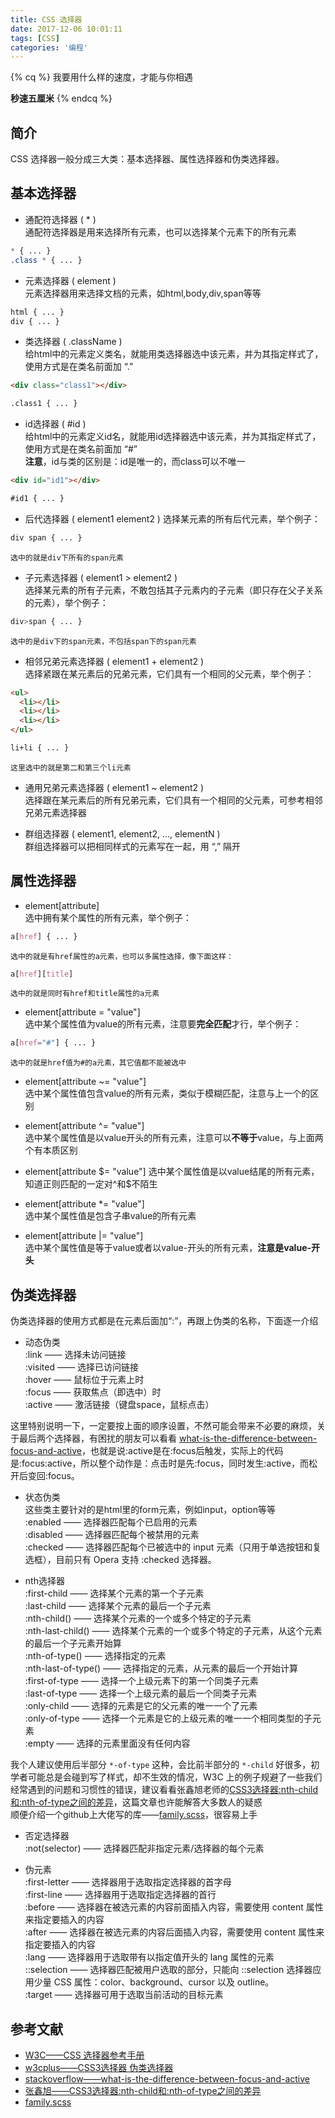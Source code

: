 ```yaml
---
title: CSS 选择器
date: 2017-12-06 10:01:11
tags: [CSS]
categories: '编程'
---
```



{% cq %}
我要用什么样的速度，才能与你相遇

**秒速五厘米**
{% endcq %}

<!-- more -->



简介
---

CSS 选择器一般分成三大类：基本选择器、属性选择器和伪类选择器。



基本选择器
---

- 通配符选择器 ( \* )  
通配符选择器是用来选择所有元素，也可以选择某个元素下的所有元素
``` css
* { ... }
.class * { ... }
```

- 元素选择器 ( element )  
元素选择器用来选择文档的元素，如html,body,div,span等等
``` css
html { ... }
div { ... }
```

- 类选择器 ( .className )  
给html中的元素定义类名，就能用类选择器选中该元素，并为其指定样式了，使用方式是在类名前面加 “.”
``` html
<div class="class1"></div>

.class1 { ... }
```

- id选择器 ( #id )  
给html中的元素定义id名，就能用id选择器选中该元素，并为其指定样式了，使用方式是在类名前面加 “#”  
**注意**，id与类的区别是：id是唯一的，而class可以不唯一  
``` html
<div id="id1"></div>

#id1 { ... }
```

- 后代选择器 ( element1 element2 )
选择某元素的所有后代元素，举个例子：
``` css
div span { ... }
```
	选中的就是div下所有的span元素

- 子元素选择器 ( element1 > element2 )  
选择某元素的所有子元素，不敢包括其子元素内的子元素（即只存在父子关系的元素），举个例子：
``` css
div>span { ... }
```
	选中的是div下的span元素，不包括span下的span元素

- 相邻兄弟元素选择器 ( element1 + element2 )  
选择紧跟在某元素后的兄弟元素，它们具有一个相同的父元素，举个例子：
``` html
<ul>
  <li></li>
  <li></li>
  <li></li>
</ul>

li+li { ... }
```
	这里选中的就是第二和第三个li元素

- 通用兄弟元素选择器 ( element1 ~ element2 )  
选择跟在某元素后的所有兄弟元素，它们具有一个相同的父元素，可参考相邻兄弟元素选择器

- 群组选择器 ( element1, element2, ..., elementN )  
群组选择器可以把相同样式的元素写在一起，用 “,” 隔开



属性选择器
---

- element[attribute]  
选中拥有某个属性的所有元素，举个例子：
``` css
a[href] { ... }
```
	选中的就是有href属性的a元素，也可以多属性选择，像下面这样：
``` css
a[href][title]
```
	选中的就是同时有href和title属性的a元素

- element[attribute = "value"]  
选中某个属性值为value的所有元素，注意要**完全匹配**才行，举个例子：
``` css
a[href="#"] { ... }
```
	选中的就是href值为#的a元素，其它值都不能被选中

- element[attribute ~= "value"]  
选中某个属性值包含value的所有元素，类似于模糊匹配，注意与上一个的区别

- element[attribute ^= "value"]  
选中某个属性值是以value开头的所有元素，注意可以**不等于**value，与上面两个有本质区别

- element[attribute $= "value"]  
选中某个属性值是以value结尾的所有元素，知道正则匹配的一定对^和$不陌生

- element[attribute \*= "value"]  
选中某个属性值是包含子串value的所有元素

- element[attribute |= "value"]  
选中某个属性值是等于value或者以value-开头的所有元素，**注意是value-开头**



伪类选择器
---

伪类选择器的使用方式都是在元素后面加“:”，再跟上伪类的名称，下面逐一介绍  

- 动态伪类  
:link —— 选择未访问链接  
:visited —— 选择已访问链接  
:hover —— 鼠标位于元素上时  
:focus —— 获取焦点（即选中）时  
:active —— 激活链接（键盘space，鼠标点击）

这里特别说明一下，一定要按上面的顺序设置，不然可能会带来不必要的麻烦，关于最后两个选择器，有困扰的朋友可以看看 [what-is-the-difference-between-focus-and-active](https://stackoverflow.com/questions/1677990/what-is-the-difference-between-focus-and-active)，也就是说:active是在:focus后触发，实际上的代码是:focus:active，所以整个动作是：点击时是先:focus，同时发生:active，而松开后变回:focus。

- 状态伪类  
这些类主要针对的是html里的form元素，例如input，option等等  
:enabled —— 选择器匹配每个已启用的元素  
:disabled —— 选择器匹配每个被禁用的元素  
:checked —— 选择器匹配每个已被选中的 input 元素（只用于单选按钮和复选框），目前只有 Opera 支持 :checked 选择器。

- nth选择器  
:first-child —— 选择某个元素的第一个子元素  
:last-child —— 选择某个元素的最后一个子元素  
:nth-child() —— 选择某个元素的一个或多个特定的子元素  
:nth-last-child() —— 选择某个元素的一个或多个特定的子元素，从这个元素的最后一个子元素开始算  
:nth-of-type() —— 选择指定的元素  
:nth-last-of-type() —— 选择指定的元素，从元素的最后一个开始计算  
:first-of-type —— 选择一个上级元素下的第一个同类子元素  
:last-of-type —— 选择一个上级元素的最后一个同类子元素  
:only-child —— 选择的元素是它的父元素的唯一一个了元素  
:only-of-type —— 选择一个元素是它的上级元素的唯一一个相同类型的子元素  
:empty —— 选择的元素里面没有任何内容  

我个人建议使用后半部分 `*-of-type` 这种，会比前半部分的 `*-child` 好很多，初学者可能总是会碰到写了样式，却不生效的情况，W3C 上的例子规避了一些我们经常遇到的问题和习惯性的错误，建议看看张鑫旭老师的[CSS3选择器:nth-child和:nth-of-type之间的差异](http://www.zhangxinxu.com/wordpress/2011/06/css3%E9%80%89%E6%8B%A9%E5%99%A8nth-child%E5%92%8Cnth-of-type%E4%B9%8B%E9%97%B4%E7%9A%84%E5%B7%AE%E5%BC%82/)，这篇文章也许能解答大多数人的疑惑  
顺便介绍一个github上大佬写的库——[family.scss](https://github.com/LukyVj/family.scss/)，很容易上手

- 否定选择器  
:not(selector) —— 选择器匹配非指定元素/选择器的每个元素

- 伪元素  
:first-letter —— 选择器用于选取指定选择器的首字母  
:first-line —— 选择器用于选取指定选择器的首行  
:before —— 选择器在被选元素的内容前面插入内容，需要使用 content 属性来指定要插入的内容  
:after —— 选择器在被选元素的内容后面插入内容，需要使用 content 属性来指定要插入的内容  
:lang —— 选择器用于选取带有以指定值开头的 lang 属性的元素  
::selection —— 选择器匹配被用户选取的部分，只能向 ::selection 选择器应用少量 CSS 属性：color、background、cursor 以及 outline。  
:target —— 选择器可用于选取当前活动的目标元素  



参考文献
---

- [W3C——CSS 选择器参考手册](http://www.w3school.com.cn/cssref/css_selectors.asp)
- [w3cplus——CSS3选择器 伪类选择器](https://www.w3cplus.com/css3/pseudo-class-selector)
- [stackoverflow——what-is-the-difference-between-focus-and-active](https://stackoverflow.com/questions/1677990/what-is-the-difference-between-focus-and-active)
- [张鑫旭——CSS3选择器:nth-child和:nth-of-type之间的差异](http://www.zhangxinxu.com/wordpress/2011/06/css3%E9%80%89%E6%8B%A9%E5%99%A8nth-child%E5%92%8Cnth-of-type%E4%B9%8B%E9%97%B4%E7%9A%84%E5%B7%AE%E5%BC%82/)
- [family.scss](https://github.com/LukyVj/family.scss/)